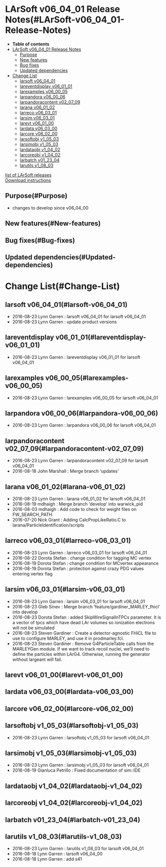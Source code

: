 LArSoft v06\_04\_01 Release Notes(#LArSoft-v06_04_01-Release-Notes)
======================================================================

-   **Table of contents**
-   [LArSoft v06\_04\_01 Release Notes](#LArSoft-v06_04_01-Release-Notes)
    -   [Purpose](#Purpose)
    -   [New features](#New-features)
    -   [Bug fixes](#Bug-fixes)
    -   [Updated dependencies](#Updated-dependencies)
-   [Change List](#Change-List)
    -   [larsoft v06\_04\_01](#larsoft-v06_04_01)
    -   [lareventdisplay v06\_01\_01](#lareventdisplay-v06_01_01)
    -   [larexamples v06\_00\_05](#larexamples-v06_00_05)
    -   [larpandora v06\_00\_06](#larpandora-v06_00_06)
    -   [larpandoracontent v02\_07\_09](#larpandoracontent-v02_07_09)
    -   [larana v06\_01\_02](#larana-v06_01_02)
    -   [larreco v06\_03\_01](#larreco-v06_03_01)
    -   [larsim v06\_03\_01](#larsim-v06_03_01)
    -   [larevt v06\_01\_00](#larevt-v06_01_00)
    -   [lardata v06\_03\_00](#lardata-v06_03_00)
    -   [larcore v06\_02\_00](#larcore-v06_02_00)
    -   [larsoftobj v1\_05\_03](#larsoftobj-v1_05_03)
    -   [larsimobj v1\_05\_03](#larsimobj-v1_05_03)
    -   [lardataobj v1\_04\_02](#lardataobj-v1_04_02)
    -   [larcoreobj v1\_04\_02](#larcoreobj-v1_04_02)
    -   [larbatch v01\_23\_04](#larbatch-v01_23_04)
    -   [larutils v1\_08\_03](#larutils-v1_08_03)

[list of LArSoft releases](LArSoft_release_list)\
[Download instructions](http://scisoft.fnal.gov/scisoft/bundles/larsoft/v06_04_01/larsoft-v06_04_01.html)

Purpose(#Purpose)
--------------------

-   changes to develop since v06\_04\_00

New features(#New-features)
------------------------------

Bug fixes(#Bug-fixes)
------------------------

Updated dependencies(#Updated-dependencies)
----------------------------------------------

Change List(#Change-List)
============================

larsoft v06\_04\_01(#larsoft-v06_04_01)
------------------------------------------

-   2016-08-23 Lynn Garren : larsoft v06\_04\_01 for larsoft v06\_04\_01
-   2016-08-23 Lynn Garren : update product versions

lareventdisplay v06\_01\_01(#lareventdisplay-v06_01_01)
----------------------------------------------------------

-   2016-08-23 Lynn Garren : lareventdisplay v06\_01\_01 for larsoft v06\_04\_01

larexamples v06\_00\_05(#larexamples-v06_00_05)
--------------------------------------------------

-   2016-08-23 Lynn Garren : larexamples v06\_00\_05 for larsoft v06\_04\_01

larpandora v06\_00\_06(#larpandora-v06_00_06)
------------------------------------------------

-   2016-08-23 Lynn Garren : larpandora v06\_00\_06 for larsoft v06\_04\_01

larpandoracontent v02\_07\_09(#larpandoracontent-v02_07_09)
--------------------------------------------------------------

-   2016-08-23 Lynn Garren : larpandoracontent v02\_07\_09 for larsoft v06\_04\_01
-   2016-08-18 John Marshall : Merge branch ‘updates’

larana v06\_01\_02(#larana-v06_01_02)
----------------------------------------

-   2016-08-23 Lynn Garren : larana v06\_01\_02 for larsoft v06\_04\_01
-   2016-08-19 mdhaigh : Merge branch ‘develop’ into warwick\_pid
-   2016-08-03 mdhaigh : Add code to check for weight files on FW\_SEARCH\_PATH
-   2016-07-20 Nick Grant : Adding CalcPropLikeRatio.C to larana/ParticleIdentification/scripts

larreco v06\_03\_01(#larreco-v06_03_01)
------------------------------------------

-   2016-08-23 Lynn Garren : larreco v06\_03\_01 for larsoft v06\_04\_01
-   2016-08-22 Dorota Stefan : change condition for tagging MC vertex
-   2016-08-19 Dorota Stefan : change condition for MCvertex appearance
-   2016-08-19 Dorota Stefan : protection against crazy PDG values entering vertex flag

larsim v06\_03\_01(#larsim-v06_03_01)
----------------------------------------

-   2016-08-23 Lynn Garren : larsim v06\_03\_01 for larsoft v06\_04\_01
-   2016-08-23 Gleb Sinev : Merge branch ‘feature/gardiner\_MARLEY\_fhicl’ into develop
-   2016-08-23 Dorota Stefan : added SkipWireSignalInTPCs parameter. It is a vector of tpcs which have dead LAr volumes so ionization electrons will not be simulated
-   2016-08-23 Steven Gardiner : Create a detector-agnostic FHiCL file to use to configure MARLEY, and use it in prodmarley.fcl.
-   2016-08-23 Steven Gardiner : Remove G4ParticleTable calls from the MARLEYGen module. If we want to track recoil nuclei, we’ll need to define the particles within LArG4. Otherwise, running the generator without largeant will fail.

larevt v06\_01\_00(#larevt-v06_01_00)
----------------------------------------

lardata v06\_03\_00(#lardata-v06_03_00)
------------------------------------------

larcore v06\_02\_00(#larcore-v06_02_00)
------------------------------------------

larsoftobj v1\_05\_03(#larsoftobj-v1_05_03)
----------------------------------------------

-   2016-08-23 Lynn Garren : larsoftobj v1\_05\_03 for larsoft v06\_04\_01

larsimobj v1\_05\_03(#larsimobj-v1_05_03)
--------------------------------------------

-   2016-08-23 Lynn Garren : larsimobj v1\_05\_03 for larsoft v06\_04\_01
-   2016-08-19 Gianluca Petrillo : Fixed documentation of sim::IDE

lardataobj v1\_04\_02(#lardataobj-v1_04_02)
----------------------------------------------

larcoreobj v1\_04\_02(#larcoreobj-v1_04_02)
----------------------------------------------

larbatch v01\_23\_04(#larbatch-v01_23_04)
--------------------------------------------

larutils v1\_08\_03(#larutils-v1_08_03)
------------------------------------------

-   2016-08-23 Lynn Garren : larutils v1\_08\_03 for larsoft v06\_04\_01
-   2016-08-18 Lynn Garren : larsoft v06\_04\_00
-   2016-08-18 Lynn Garren : add s41
